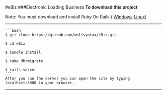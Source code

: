 #eBiz
###Electronic Loading Business
__To download this project__
  
  Note: You must download and install Ruby On Rails (
  	[Windows](https://bitnami.com/redirect/to/142501/bitnami-rubystack-2.2.6-1-windows-installer.exe)
	[Linux](https://gorails.com/setup/ubuntu/16.04))
  
  ---
  
	```bash
	$ git clone https://github.com/wolfsyntax/eBiz.git
	
	$ cd eBiz
	
	$ bundle install
	
	$ rake db:migrate
	
	$ rails server
	```
	After you run the server you can open the site by typing localhost:3000 in your browser.
	
  ---
	

   
 
